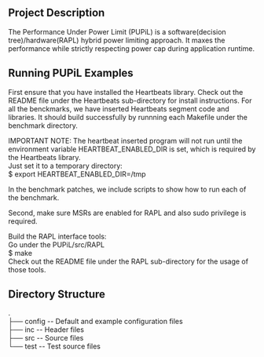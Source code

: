 Project Description
----------------------------------------
The Performance Under Power Limit (PUPiL) is a software(decision tree)/hardware(RAPL)
hybrid power limiting approach. It maxes the performance while strictly respecting power
cap during application runtime.


Running PUPiL Examples
----------------------------------------
First ensure that you have installed the Heartbeats library.
Check out the README file under the Heartbeats sub-directory for install instructions. 
For all the benckmarks, we have inserted Heartbeats segment code and libraries. It should
build successfully by runnning each Makefile under the benchmark directory.

IMPORTANT NOTE: The heartbeat inserted program will not run until the environment variable
HEARTBEAT_ENABLED_DIR is set, which is required by the Heartbeats library.  
Just set it to a temporary directory:  
$ export HEARTBEAT_ENABLED_DIR=/tmp

In the benchmark patches, we include scripts to show how to run each of the benchmark.  

Second, make sure MSRs are enabled for RAPL and also sudo privilege is required.  

Build the RAPL interface tools:  
Go under the PUPiL/src/RAPL  
$ make  
Check out the README file under the RAPL sub-directory for the usage of those tools.  



Directory Structure  
----------------------------------------  
.  
├── config    -- Default and example configuration files  
├── inc       -- Header files  
├── src       -- Source files   
└── test      -- Test source files 
